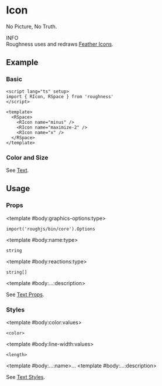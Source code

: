 <script lang="ts" setup>
import icons from 'feather-icons/dist/icons.json'
import { RAlert, RDetails, RIcon, RSpace, RTable, RText } from 'roughness'
</script>

# Icon

No Picture, No Truth.

<RAlert type="info">

INFO<br>Roughness uses and redraws [Feather Icons](https://feathericons.com/).

</RAlert>

## Example

### Basic

<RDetails>
  <template #summary>Show Code</template>

```vue
<script lang="ts" setup>
import { RIcon, RSpace } from 'roughness'
</script>

<template>
  <RSpace>
    <RIcon name="minus" />
    <RIcon name="maximize-2" />
    <RIcon name="x" />
  </RSpace>
</template>
```

</RDetails>

<RSpace>
  <RIcon name="minus" />
  <RIcon name="maximize-2" />
  <RIcon name="x" />
</RSpace>

### Color and Size

See [Text](/components/text).

## Usage

<RDetails>
  <template #summary>Show All Icons</template>
  <RSpace :style="{ '--r-space-gap-size': '24px' }">
    <template v-for="(graphics, name) in icons" :key="name">
      <RSpace align="center">
        <RIcon :name="name" />
        <RText>{{ name }}</RText>
      </RSpace>
    </template>
  </RSpace>
</RDetails>

### Props

<RSpace overflow>
<RTable
  :columns="['name', 'type', 'default', 'description']"
  :rows="['graphics-options', 'name', 'reactions', '...']"
>
  <template #body:*:name="{ row }">{{ row }}</template>

  <template #body:graphics-options:type>

  `import('roughjs/bin/core').Options`

  </template>
  <template #body:graphics-options:description>

  [Options for Rough.js](https://github.com/rough-stuff/rough/wiki#options).

  See [Graphics Configuration](/components/graphics#component-prop).

  </template>

  <template #body:name:type>

  `string`

  </template>
  <template #body:name:default>
    <RText type="error">Required</RText>
  </template>
  <template #body:name:description>

  Name of the icon in [Feather Icons](https://feathericons.com/).

  </template>

  <template #body:reactions:type>

  `string[]`

  </template>
  <template #body:reactions:default>

  `[]`

  </template>
  <template #body:reactions:description>

  States that trigger graphics redrawing.

  See [Reactions](/guide/theme#reactions).

  </template>

  <template #body:...:description>

  See [Text Props](/components/text#props).

  </template>
</RTable>
</RSpace>

### Styles

<RSpace overflow>
<RTable
  :columns="['name', 'values', 'default', 'description']"
  :rows="['color', 'line-width', '...']"
>
  <template #body:*:name="{ row }">--r-icon-{{ row }}</template>

  <template #body:color:values>

  `<color>`

  </template>
  <template #body:color:default>

  `var(--r-text-color)`

  </template>
  <template #body:color:description>
    Color of the icon.
  </template>

  <template #body:line-width:values>

  `<length>`

  </template>
  <template #body:line-width:default>

  `2px`

  </template>
  <template #body:line-width:description>
    Line width of the icon.
  </template>

  <template #body:...:name>...</template>
  <template #body:...:description>

  See [Text Styles](/components/text#styles).

  </template>
</RTable>
</RSpace>
